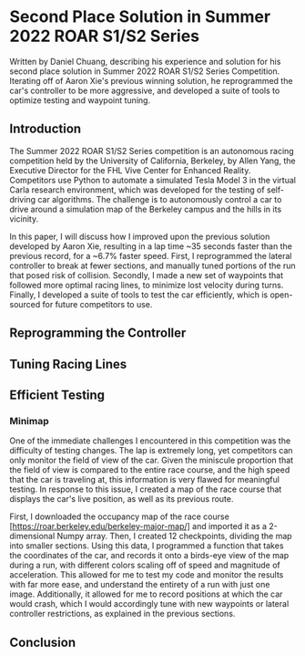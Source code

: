 # Second Place Solution in Summer 2022 ROAR S1/S2 Series

Written by Daniel Chuang, describing his experience and solution for his second place solution in Summer 2022 ROAR S1/S2 Series Competition. Iterating off of Aaron Xie's previous winning solution, he reprogrammed the car's controller to be more aggressive, and developed a suite of tools to optimize testing and waypoint tuning.

## Introduction

The Summer 2022 ROAR S1/S2 Series competition is an autonomous racing competition held by the University of California, Berkeley, by Allen Yang, the Executive Director for the FHL Vive Center for Enhanced Reality. Competitors use Python to automate a simulated Tesla Model 3 in the virtual Carla research environment, which was developed for the testing of self-driving car algorithms. The challenge is to autonomously control a car to drive around a simulation map of the Berkeley campus and the hills in its vicinity.

In this paper, I will discuss how I improved upon the previous solution developed by Aaron Xie, resulting in a lap time ~35 seconds faster than the previous record, for a ~6.7% faster speed. First, I reprogrammed the lateral controller to break at fewer sections, and manually tuned portions of the run  that posed risk of collision. Secondly, I made a new set of waypoints that followed more optimal racing lines, to minimize lost velocity during turns. Finally, I developed a suite of tools to test the car efficiently, which is open-sourced for future competitors to use. 

## Reprogramming the Controller

## Tuning Racing Lines

## Efficient Testing

### Minimap

One of the immediate challenges I encountered in this competition was the difficulty of testing changes. The lap is extremely long, yet competitors can only monitor the field of view of the car. Given the miniscule proportion that the field of view is compared to the entire race course, and the high speed that the car is traveling at, this information is very flawed for meaningful testing. In response to this issue, I created a map of the race course that displays the car's live position, as well as its previous route.

First, I downloaded the occupancy map of the race course [https://roar.berkeley.edu/berkeley-major-map/] and imported it as a 2-dimensional Numpy array. Then, I created 12 checkpoints, dividing the map into smaller sections. Using this data, I programmed a function that takes the coordinates of the car, and records it onto a birds-eye view of the map during a run, with different colors scaling off of speed and magnitude of acceleration. This allowed for me to test my code and monitor the results with far more ease, and understand the entirety of a run with just one image. Additionally, it allowed for me to record positions at which the car would crash, which I would accordingly tune with new waypoints or lateral controller restrictions, as explained in the previous sections.

## Conclusion
